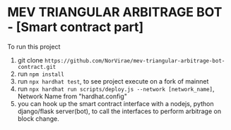 # MEV TRIANGULAR ARBITRAGE BOT - [Smart contract part]

To run this project

1. git clone ```https://github.com/NorVirae/mev-triangular-arbitrage-bot-contract.git```
2. run ```npm install```
3. run ```npx hardhat test```, to see project execute on a fork of mainnet
4. run ```npx hardhat run scripts/deploy.js --network [network_name]```, Network Name from "hardhat.config"
5. you can hook up the smart contract interface with a nodejs, python django/flask server(bot), to call the interfaces to perform arbitrage on block change.
